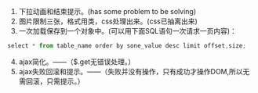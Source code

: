 1. 下拉动画和结束提示。(has some problem to be solving)
2. 图片限制三张，格式用类，css处理出来。(css已抽离出来)
3. 一次加载保存到一个对象中。(可以用下面SQL语句一次请求一页内容)：
```javascript
select * from table_name order by sone_value desc limit offset,size;
```
4. ajax简化。——（$.get无错误处理。）
5. ajax失败回滚和提示。——（失败并没有操作，只有成功才操作DOM,所以无需回滚，只需提示。）
